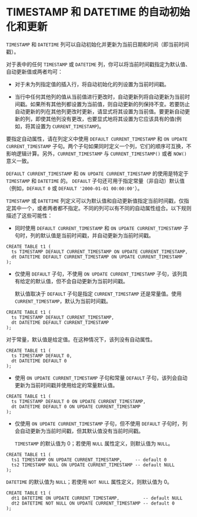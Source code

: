 # TIMESTAMP 和 DATETIME 的自动初始化和更新

`TIMESTAMP` 和 `DATETIME` 列可以自动初始化并更新为当前日期和时间（即当前时间戳）。

对于表中的任何 `TIMESTAMP` 或 `DATETIME` 列，你可以将当前时间戳指定为默认值、自动更新值或两者均可：

- 对于未为列指定值的插入行，将自动初始化的列设置为当前时间戳。

- 当行中任何其他列的值从当前值进行更改时，自动更新列将自动更新为当前时间戳。如果所有其他列都设置为当前值，则自动更新的列保持不变。若要防止自动更新的列在其他列更改时更新，请显式将其设置为当前值。要更新自动更新的列，即使其他列没有更改，也要显式地将其设置为它应该具有的值(例如，将其设置为 `CURRENT_TIMESTAMP`)。

要指定自动属性，请在列定义中使用 `DEFAULT CURRENT_TIMESTAMP` 和 `ON UPDATE CURRENT_TIMESTAMP` 子句。两个子句如果同时定义一个列，它们的顺序可互换，不影响逻辑计算。另外，`CURRENT_TIMESTAMP` 与 `CURRENT_TIMESTAMP()` 或者 `NOW()` 意义一致。

`DEFAULT CURRENT_TIMESTAMP` 和 `ON UPDATE CURRENT_TIMESTAMP` 的使用是特定于 `TIMESTAMP` 和 `DATETIME` 的。 `DEFAULT` 子句还可用于指定常量（非自动）默认值（例如，`DEFAULT 0` 或 `DEFAULT '2000-01-01 00:00:00'`）。

`TIMESTAMP` 或 `DATETIME` 列定义可以为默认值和自动更新值指定当前时间戳，仅指定其中一个，或者两者都不指定。不同的列可以有不同的自动属性组合。以下规则描述了这些可能性：

- 同时使用 `DEFAULT CURRENT_TIMESTAMP` 和 `ON UPDATE CURRENT_TIMESTAMP` 子句时，列的默认值是当前时间戳，并自动更新为当前时间戳。

```
CREATE TABLE t1 (
  ts TIMESTAMP DEFAULT CURRENT_TIMESTAMP ON UPDATE CURRENT_TIMESTAMP,
  dt DATETIME DEFAULT CURRENT_TIMESTAMP ON UPDATE CURRENT_TIMESTAMP
);
```

- 仅使用 `DEFAULT` 子句，不使用 `ON UPDATE CURRENT_TIMESTAMP` 子句，该列具有给定的默认值，但不会自动更新为当前时间戳。

   默认值取决于 `DEFAULT` 子句是指定 `CURRENT_TIMESTAMP` 还是常量值。使用 `CURRENT_TIMESTAMP`，默认为当前时间戳。

```
CREATE TABLE t1 (
  ts TIMESTAMP DEFAULT CURRENT_TIMESTAMP,
  dt DATETIME DEFAULT CURRENT_TIMESTAMP
);
```

   对于常量，默认值是给定值。在这种情况下，该列没有自动属性。

```
CREATE TABLE t1 (
  ts TIMESTAMP DEFAULT 0,
  dt DATETIME DEFAULT 0
);
```

- 使用 `ON UPDATE CURRENT_TIMESTAMP` 子句和常量 `DEFAULT` 子句，该列会自动更新为当前时间戳并使用给定的常量默认值。

```
CREATE TABLE t1 (
  ts TIMESTAMP DEFAULT 0 ON UPDATE CURRENT_TIMESTAMP,
  dt DATETIME DEFAULT 0 ON UPDATE CURRENT_TIMESTAMP
);
```

- 仅使用 `ON UPDATE CURRENT_TIMESTAMP` 子句，但不使用 `DEFAULT` 子句时，列会自动更新为当前时间戳，但其默认值没有当前时间戳。

   `TIMESTAMP` 的默认值为 0；若使用 `NULL` 属性定义，则默认值为 `NULL`。

```
CREATE TABLE t1 (
  ts1 TIMESTAMP ON UPDATE CURRENT_TIMESTAMP,     -- default 0
  ts2 TIMESTAMP NULL ON UPDATE CURRENT_TIMESTAMP -- default NULL
);
```

`DATETIME` 的默认值为 `NULL`；若使用 `NOT NULL` 属性定义，则默认值为 0。

```
CREATE TABLE t1 (
  dt1 DATETIME ON UPDATE CURRENT_TIMESTAMP,         -- default NULL
  dt2 DATETIME NOT NULL ON UPDATE CURRENT_TIMESTAMP -- default 0
);
```
